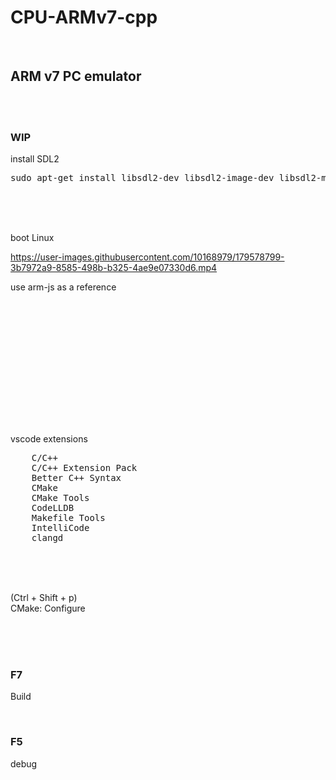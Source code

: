 # CPU-ARMv7-cpp

<br>

## ARM v7 PC emulator

<br><br>

### WIP

install SDL2

<pre>
sudo apt-get install libsdl2-dev libsdl2-image-dev libsdl2-mixer-dev libsdl2-net-dev libsdl2-ttf-dev
</pre>

<br><br><br>

boot Linux


https://user-images.githubusercontent.com/10168979/179578799-3b7972a9-8585-498b-b325-4ae9e07330d6.mp4

use arm-js as a reference




<br>


<br><br><br>


<br><br><br><br><br><br>

vscode extensions

<pre>
    C/C++
    C/C++ Extension Pack
    Better C++ Syntax
    CMake
    CMake Tools
    CodeLLDB
    Makefile Tools
    IntelliCode
    clangd
</pre>

<br><br><br>

(Ctrl + Shift + p)  
CMake: Configure

<br><br><br>

### F7

Build

<br>

### F5

debug

<br><br><br>

